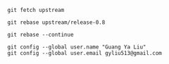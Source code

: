 ```
git fetch upstream
```

```
git rebase upstream/release-0.8
```

```
git rebase --continue
```

```
git config --global user.name "Guang Ya Liu"
git config --global user.email gyliu513@gmail.com
```
